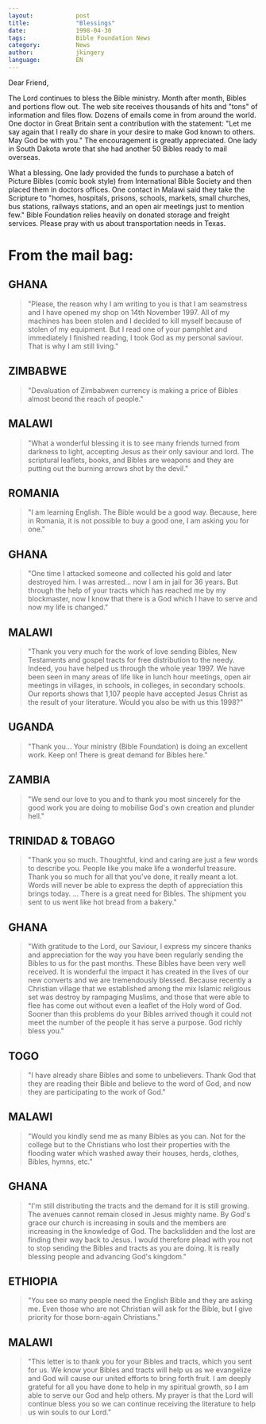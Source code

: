 ```yaml
---
layout:            post 
title:             "Blessings" 
date:              1998-04-30
tags:              Bible Foundation News 
category:          News 
author:            jkingery 
language:          EN 
---
```


Dear Friend,

The Lord continues to bless the Bible ministry. Month after month, 
Bibles and portions flow out. The web site receives thousands of hits 
and "tons" of information and files flow. Dozens of emails come in from 
around the world. One doctor in Great Britain sent a contribution with 
the statement: "Let me say again that I really do share in your desire 
to make God known to others. May God be with you." The encouragement is 
greatly appreciated. One lady in South Dakota wrote that she had 
another 50 Bibles ready to mail overseas. 

What a blessing. One lady provided the funds to purchase a batch of 
Picture Bibles (comic book style) from International Bible Society and 
then placed them in doctors offices. One contact in Malawi said they 
take the Scripture to "homes, hospitals, prisons, schools, markets, 
small churches, bus stations, railways stations, and an open air 
meetings just to mention few." Bible Foundation relies heavily on 
donated storage and freight services. Please pray with us about 
transportation needs in Texas. 

# From the mail bag: 

## GHANA

> "Please, the reason why I am writing to you is that I am 
> seamstress and I have opened my shop on 14th November 1997. All of my 
> machines has been stolen and I decided to kill myself because of stolen 
> of my equipment. But I read one of your pamphlet and immediately I 
> finished reading, I took God as my personal saviour. That is why I am 
> still living." 

## ZIMBABWE

> "Devaluation of Zimbabwen currency is making a price of 
> Bibles almost beond the reach of people." 

## MALAWI

> "What a wonderful blessing it is to see many friends turned 
> from darkness to light, accepting Jesus as their only saviour and lord. 
> The scriptural leaflets, books, and Bibles are weapons and they are 
> putting out the burning arrows shot by the devil." 

## ROMANIA

> "I am learning English. The Bible would be a good way. 
> Because, here in Romania, it is not possible to buy a good one, I am 
> asking you for one." 

## GHANA

> "One time I attacked someone and collected his gold and 
> later destroyed him. I was arrested... now I am in jail for 36 years. 
> But through the help of your tracts which has reached me by my 
> blockmaster, now I know that there is a God which I have to serve and 
> now my life is changed." 

## MALAWI

> "Thank you very much for the work of love sending Bibles, 
> New Testaments and gospel tracts for free distribution to the needy. 
> Indeed, you have helped us through the whole year 1997. We have been 
> seen in many areas of life like in lunch hour meetings, open air 
> meetings in villages, in schools, in colleges, in secondary schools. 
> Our reports shows that 1,107 people have accepted Jesus Christ as the 
> result of your literature. Would you also be with us this 1998?" 

## UGANDA

> "Thank you... Your ministry (Bible Foundation) is doing an 
> excellent work. Keep on! There is great demand for Bibles here." 

## ZAMBIA

> "We send our love to you and to thank you most sincerely 
> for the good work you are doing to mobilise God's own creation and 
> plunder hell." 

## TRINIDAD & TOBAGO

> "Thank you so much. Thoughtful, kind and caring 
> are just a few words to describe you. People like you make life a 
> wonderful treasure. Thank you so much for all that you've done, it 
> really meant a lot. Words will never be able to express the depth of 
> appreciation this brings today. ... There is a great need for Bibles. 
> The shipment you sent to us went like hot bread from a bakery." 

## GHANA

> "With gratitude to the Lord, our Saviour, I express my 
> sincere thanks and appreciation for the way you have been regularly 
> sending the Bibles to us for the past months. These Bibles have been 
> very well received. It is wonderful the impact it has created in the 
> lives of our new converts and we are tremendously blessed. Because 
> recently a Christian village that we established among the mix Islamic 
> religious set was destroy by rampaging Muslims, and those that were 
> able to flee has come out without even a leaflet of the Holy word of 
> God. Sooner than this problems do your Bibles arrived though it could 
> not meet the number of the people it has serve a purpose. God richly 
> bless you." 

## TOGO

> "I have already share Bibles and some to unbelievers. Thank 
> God that they are reading their Bible and believe to the word of God, 
> and now they are participating to the work of God." 

## MALAWI

> "Would you kindly send me as many Bibles as you can. Not 
> for the college but to the Christians who lost their properties with 
> the flooding water which washed away their houses, herds, clothes, 
> Bibles, hymns, etc." 

## GHANA

> "I'm still distributing the tracts and the demand for it is 
> still growing. The avenues cannot remain closed in Jesus mighty name. 
> By God's grace our church is increasing in souls and the members are 
> increasing in the knowledge of God. The backslidden and the lost are 
> finding their way back to Jesus. I would therefore plead with you not 
> to stop sending the Bibles and tracts as you are doing. It is really 
> blessing people and advancing God's kingdom." 

## ETHIOPIA

> "You see so many people need the English Bible and they 
> are asking me. Even those who are not Christian will ask for the Bible, 
> but I give priority for those born-again Christians." 

## MALAWI

> "This letter is to thank you for your Bibles and tracts, 
> which you sent for us. We know your Bibles and tracts will help us as 
> we evangelize and God will cause our united efforts to bring forth 
> fruit. I am deeply grateful for all you have done to help in my 
> spiritual growth, so I am able to serve our God and help others. My 
> prayer is that the Lord will continue bless you so we can continue 
> receiving the literature to help us win souls to our Lord." 
